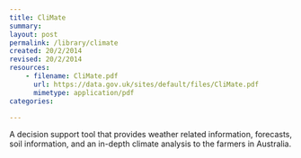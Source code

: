 ```yaml
---
title: CliMate 
summary: 
layout: post
permalink: /library/climate
created: 20/2/2014
revised: 20/2/2014
resources:
    - filename: CliMate.pdf
      url: https://data.gov.uk/sites/default/files/CliMate.pdf
      mimetype: application/pdf
categories:

---
```


<p>A decision support tool that provides weather related information, forecasts, soil information, and an in-depth climate analysis to the farmers in Australia.  </p>
